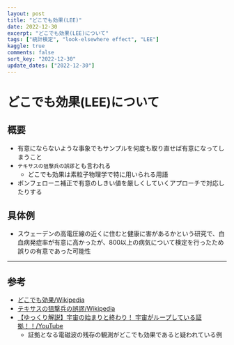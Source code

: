 ```yaml
---
layout: post
title: "どこでも効果(LEE)"
date: 2022-12-30
excerpt: "どこでも効果(LEE)について"
tags: ["統計検定", "look-elsewhere effect", "LEE"]
kaggle: true
comments: false
sort_key: "2022-12-30"
update_dates: ["2022-12-30"]
---
```


# どこでも効果(LEE)について

## 概要
 - 有意にならないような事象でもサンプルを何度も取り直せば有意になってしまうこと
 - `テキサスの狙撃兵の誤謬`とも言われる
   - どこでも効果は素粒子物理学で特に用いられる用語
 - ボンフェローニ補正で有意のしきい値を厳しくしていくアプローチで対応したりする

## 具体例
 - スウェーデンの高電圧線の近くに住むと健康に害があるかという研究で、白血病発症率が有意に高かったが、800以上の病気について検定を行ったため誤りの有意であった可能性

---

## 参考
 - [どこでも効果/Wikipedia](https://ja.wikipedia.org/wiki/%E3%81%A9%E3%81%93%E3%81%A7%E3%82%82%E5%8A%B9%E6%9E%9C)
 - [テキサスの狙撃兵の誤謬/Wikipedia](https://ja.wikipedia.org/wiki/%E3%83%86%E3%82%AD%E3%82%B5%E3%82%B9%E3%81%AE%E7%8B%99%E6%92%83%E5%85%B5%E3%81%AE%E8%AA%A4%E8%AC%AC)
 - [【ゆっくり解説】宇宙の始まりと終わり！ 宇宙がループしている証拠！！/YouTube](https://www.youtube.com/watch?v=SQ-6Mwtg9iw)
   - 証拠となる電磁波の残存の観測がどこでも効果であると疑われている例    
